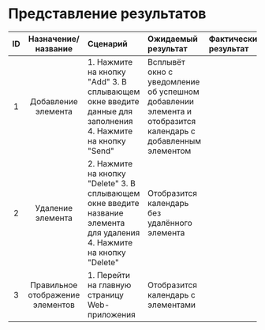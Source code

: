# Представление результатов

| ID | Назначение/название | Сценарий | Ожидаемый результат | Фактический результат | Оценка |
|:---:|:---:|:---|:---|:---|:---|
| 1 | Добавление элемента | 1. Нажмите на кнопку "Add" 3. В сплывающем окне введите данные для заполнения 4. Нажмите на кнопку "Send" | Всплывёт окно с уведомление об успешном добавлении элемента и отобразится календарь с добавленным элементом |  | |
| 2 | Удаление элемента | 2. Нажмите на кнопку "Delete" 3. В сплывающем окне введите название элемента для удаления 4. Нажмите на кнопку "Delete" |  Отобразится календарь без удалённого элемента |  |  |
| 3 | Правильное отображение элементов | 1. Перейти на главную страницу Web-приложения |  Отобразится календарь с элементами |  |  |
